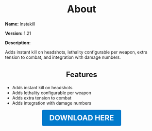 <h1 style="text-align:center; font-size:2rem; font-weight:bold;">About</h1>

**Name:**
Instakill

**Version:**
1.21

**Description:**

Adds instant kill on headshots, lethality configurable per weapon, extra tension to combat, and integration with damage numbers.

<h2 style="text-align:center; font-size:1.5rem; font-weight:bold;">Features</h2>

- Adds instant kill on headshots
- Adds lethality configurable per weapon
- Adds extra tension to combat
- Adds integration with damage numbers





<p align="center"><a href="https://github.com/LiliaFramework/Modules/raw/refs/heads/gh-pages/instakill.zip" style="display:inline-block;padding:12px 24px;font-size:1.5rem;font-weight:bold;text-decoration:none;color:#fff;background-color:var(--md-primary-fg-color,#007acc);border-radius:4px;">DOWNLOAD HERE</a></p>
